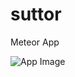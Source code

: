 # suttor
Meteor App

![App Image](http://images.visitcanberra.com.au/images/canberra_hero_image.jpg?raw=true "Optional title")
